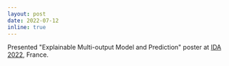 ```yaml
---
layout: post
date: 2022-07-12
inline: true
---
```


Presented "Explainable Multi-output Model and Prediction" poster at <a href="https://ida-2022.org/phd-forum/">IDA 2022</a>, France.